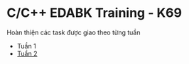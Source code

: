 # C/C++ EDABK Training - K69

Hoàn thiện các task được giao theo từng tuần

- Tuần 1
- [Tuần 2](docs/week_2.md)
